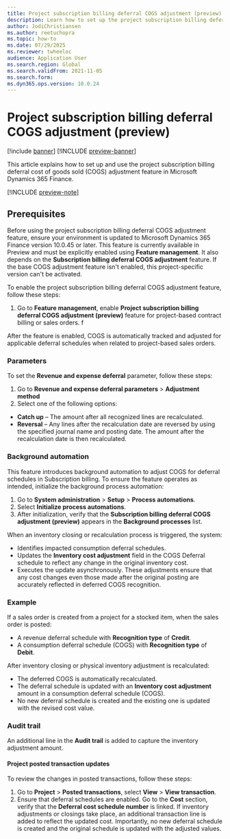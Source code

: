 ```yaml
---
title: Project subscription billing deferral COGS adjustment (preview)
description: Learn how to set up the project subscription billing deferral COGS adjustment feature in Microsoft Dynamics 365 Finance. 
author: JodiChristiansen
ms.author: reetuchopra
ms.topic: how-to
ms.date: 07/29/2025
ms.reviewer: twheeloc
audience: Application User
ms.search.region: Global
ms.search.validFrom: 2021-11-05
ms.search.form: 
ms.dyn365.ops.version: 10.0.24
---
```


# Project subscription billing deferral COGS adjustment (preview)

[!include [banner](../includes/banner.md)]
[!INCLUDE [preview-banner](~/../shared-content/shared/preview-includes/preview-banner.md)]

This article explains how to set up and use the project subscription billing deferral cost of goods sold (COGS) adjustment feature in Microsoft Dynamics 365 Finance. 

[!INCLUDE [preview-note](~/../shared-content/shared/preview-includes/preview-note-d365.md)]

## Prerequisites
Before using the project subscription billing deferral COGS adjustment feature, ensure your environment is updated to Microsoft Dynamics 365 Finance version 10.0.45 or later. This feature is currently available in Preview and must be explicitly enabled using **Feature management**. It also depends on the **Subscription billing deferral COGS adjustment** feature. If the base COGS adjustment feature isn't enabled, this project-specific version can't be activated. 

To enable the project subscription billing deferral COGS adjustment feature, follow these steps:
1. Go to **Feature management**, enable **Project subscription billing deferral COGS adjustment (preview)**  feature for project-based contract billing or sales orders. f
  
After the feature is enabled, COGS is automatically tracked and adjusted for applicable deferral schedules when related to project-based sales orders.

### Parameters
To set the **Revenue and expense deferral** parameter, follow these steps:
1. Go to **Revenue and expense deferral parameters** > **Adjustment method**
2. Select one of the following options: 
 - **Catch up** – The amount after all recognized lines are recalculated.
 - **Reversal** – Any lines after the recalculation date are reversed by using the specified journal name and posting date. The amount after the recalculation date is then recalculated.

### Background automation
This feature introduces background automation to adjust COGS for deferral schedules in Subscription billing. 
To ensure the feature operates as intended, initialize the background process automation:
1.	Go to **System administration** > **Setup** > **Process automations**.
2.	Select **Initialize process automations**.
3.	After initialization, verify that the **Subscription billing deferral COGS adjustment (preview)** appears in the **Background processes** list.

When an inventory closing or recalculation process is triggered, the system:
 - Identifies impacted consumption deferral schedules.
 - Updates the **Inventory cost adjustment** field in the COGS Deferral schedule to reflect any change in the original inventory cost.
 - Executes the update asynchronously.
These adjustments ensure that any cost changes even those made after the original posting are accurately reflected in deferred COGS recognition.


### Example
If a sales order is created from a project for a stocked item, when the sales order is posted: 
 - A revenue deferral schedule with **Recognition type** of **Credit**.
 - A consumption deferral schedule (COGS) with **Recognition type** of **Debit**.

After inventory closing or physical inventory adjustment is recalculated:
 - The deferred COGS is automatically recalculated.
 - The deferral schedule is updated with an **Inventory cost adjustment** amount in a consumption deferral schedule (COGS).
 - No new deferral schedule is created and the existing one is updated with the revised cost value.

### Audit trail
An additional line in the **Audit trail** is added to capture the inventory adjustment amount. 

#### Project posted transaction updates
To review the changes in posted transactions, follow these steps:
1. Go to **Project** > **Posted transactions**, select **View** > **View transaction**.
2. Ensure that deferral schedules are enabled. Go to the **Cost** section, verify that the **Deferral cost schedule number** is linked.
If inventory adjustments or closings take place, an additional transaction line is added to reflect the updated cost. Importantly, no new deferral schedule is created and the original schedule is updated with the adjusted values.



